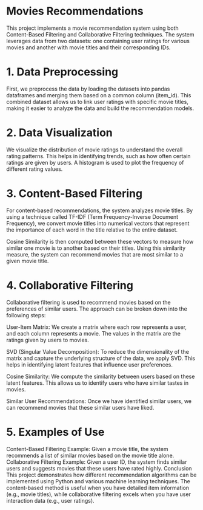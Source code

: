 # Movies Recommendations

This project implements a movie recommendation system using both Content-Based Filtering and Collaborative Filtering techniques. The system leverages data from two datasets: one containing user ratings for various movies and another with movie titles and their corresponding IDs.

# 1. Data Preprocessing
First, we preprocess the data by loading the datasets into pandas dataframes and merging them based on a common column (item_id). This combined dataset allows us to link user ratings with specific movie titles, making it easier to analyze the data and build the recommendation models.

# 2. Data Visualization
We visualize the distribution of movie ratings to understand the overall rating patterns. This helps in identifying trends, such as how often certain ratings are given by users. A histogram is used to plot the frequency of different rating values.

# 3. Content-Based Filtering
For content-based recommendations, the system analyzes movie titles. By using a technique called TF-IDF (Term Frequency-Inverse Document Frequency), we convert movie titles into numerical vectors that represent the importance of each word in the title relative to the entire dataset.

Cosine Similarity is then computed between these vectors to measure how similar one movie is to another based on their titles.
Using this similarity measure, the system can recommend movies that are most similar to a given movie title.

# 4. Collaborative Filtering
Collaborative filtering is used to recommend movies based on the preferences of similar users. The approach can be broken down into the following steps:

User-Item Matrix: We create a matrix where each row represents a user, and each column represents a movie. The values in the matrix are the ratings given by users to movies.

SVD (Singular Value Decomposition): To reduce the dimensionality of the matrix and capture the underlying structure of the data, we apply SVD. This helps in identifying latent features that influence user preferences.

Cosine Similarity: We compute the similarity between users based on these latent features. This allows us to identify users who have similar tastes in movies.

Similar User Recommendations: Once we have identified similar users, we can recommend movies that these similar users have liked.

# 5. Examples of Use
Content-Based Filtering Example: Given a movie title, the system recommends a list of similar movies based on the movie title alone.
Collaborative Filtering Example: Given a user ID, the system finds similar users and suggests movies that these users have rated highly.
Conclusion
This project demonstrates how different recommendation algorithms can be implemented using Python and various machine learning techniques. The content-based method is useful when you have detailed item information (e.g., movie titles), while collaborative filtering excels when you have user interaction data (e.g., user ratings).
